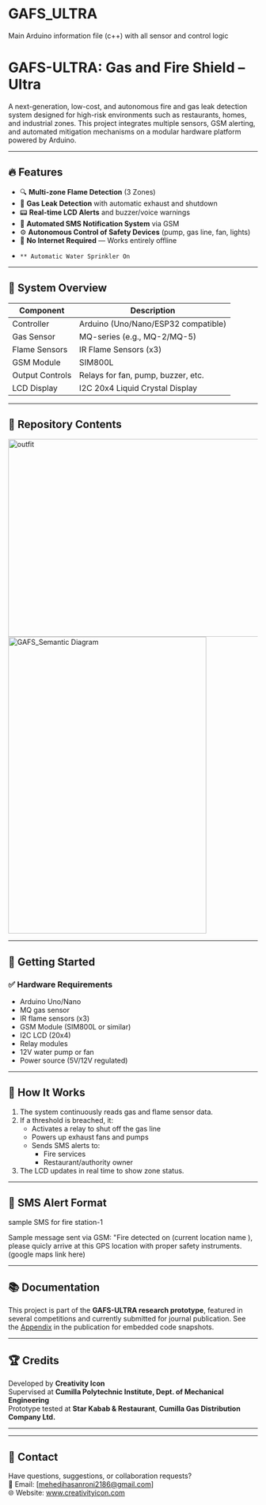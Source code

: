 # GAFS_ULTRA
Main Arduino information file (c++)  with all sensor and control logic


# GAFS-ULTRA: Gas and Fire Shield – Ultra

A next-generation, low-cost, and autonomous fire and gas leak detection system designed for high-risk environments such as restaurants, homes, and industrial zones. This project integrates multiple sensors, GSM alerting, and automated mitigation mechanisms on a modular hardware platform powered by Arduino.

---

## 🔥 Features

- 🔍 **Multi-zone Flame Detection** (3 Zones)
- 🧪 **Gas Leak Detection** with automatic exhaust and shutdown
- 📟 **Real-time LCD Alerts** and buzzer/voice warnings
- 📱 **Automated SMS Notification System** via GSM
- ⚙️ **Autonomous Control of Safety Devices** (pump, gas line, fan, lights)
- 🧠 **No Internet Required** — Works entirely offline
-     ** Automatic Water Sprinkler On 

---

## 📸 System Overview

| Component           | Description                                 |
|---------------------|---------------------------------------------|
| Controller          | Arduino (Uno/Nano/ESP32 compatible)         |
| Gas Sensor          | MQ-series (e.g., MQ-2/MQ-5)                 |
| Flame Sensors       | IR Flame Sensors (x3)                       |
| GSM Module          | SIM800L                                     |
| Output Controls     | Relays for fan, pump, buzzer, etc.          |
| LCD Display         | I2C 20x4 Liquid Crystal Display             |

---

## 📁 Repository Contents

<img width="600" height="400" alt="outfit" src="https://github.com/user-attachments/assets/e3c52e12-9ade-40d7-9756-efcf14805abf" />

<img width="400" height="600" alt="GAFS_Semantic Diagram" src="https://github.com/user-attachments/assets/adeca464-4d39-442c-b80e-f4193390de25" />

---

## 🚀 Getting Started

### ✅ Hardware Requirements

- Arduino Uno/Nano
- MQ gas sensor
- IR flame sensors (x3)
- GSM Module (SIM800L or similar)
- I2C LCD (20x4)
- Relay modules
- 12V water pump or fan
- Power source (5V/12V regulated)


---

## 🧠 How It Works

1. The system continuously reads gas and flame sensor data.
2. If a threshold is breached, it:
   - Activates a relay to shut off the gas line
   - Powers up exhaust fans and pumps
   - Sends SMS alerts to:
     - Fire services
     - Restaurant/authority owner
3. The LCD updates in real time to show zone status.

---

## 📲 SMS Alert Format 
sample SMS for fire station-1

Sample message sent via GSM: "Fire detected on (current location name ), please quicly arrive at this GPS location with proper safety instruments. (google maps link here) 



---

## 📚 Documentation

This project is part of the **GAFS-ULTRA research prototype**, featured in several competitions and currently submitted for journal publication. See the [Appendix](...) in the publication for embedded code snapshots.

---

## 🏆 Credits

Developed by **Creativity Icon**  
Supervised at **Cumilla Polytechnic Institute, Dept. of Mechanical Engineering**  
Prototype tested at **Star Kabab & Restaurant**, **Cumilla Gas Distribution Company Ltd.**

---


---

## 💬 Contact

Have questions, suggestions, or collaboration requests?  
📧 Email: [mehedihasanroni2186@gmail.com]  
🌐 Website: www.creativityicon.com


